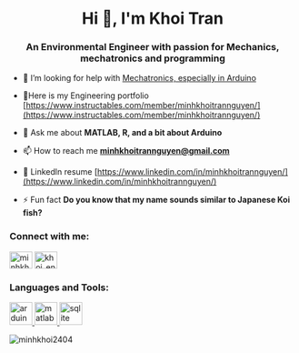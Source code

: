 <h1 align="center">Hi 👋, I'm Khoi Tran</h1>
<h3 align="center">An Environmental Engineer with passion for Mechanics, mechatronics and programming</h3>

- 🤝 I’m looking for help with [Mechatronics, especially in Arduino](https://www.instructables.com/member/minhkhoitrannguyen/)

- 🔭Here is my Engineering portfolio [https://www.instructables.com/member/minhkhoitrannguyen/](https://www.instructables.com/member/minhkhoitrannguyen/)

- 💬 Ask me about **MATLAB, R, and a bit about Arduino**

- 📫 How to reach me **minhkhoitrannguyen@gmail.com**

- 📄 Linkedln resume [https://www.linkedin.com/in/minhkhoitrannguyen/](https://www.linkedin.com/in/minhkhoitrannguyen/)

- ⚡ Fun fact **Do you know that my name sounds similar to Japanese Koi fish?**

<h3 align="left">Connect with me:</h3>
<p align="left">
<a href="https://linkedin.com/in/minhkhoitrannguyen" target="blank"><img align="center" src="https://raw.githubusercontent.com/rahuldkjain/github-profile-readme-generator/master/src/images/icons/Social/linked-in-alt.svg" alt="minhkhoitrannguyen" height="30" width="40" /></a>
<a href="https://instagram.com/khoi_enviengineer" target="blank"><img align="center" src="https://raw.githubusercontent.com/rahuldkjain/github-profile-readme-generator/master/src/images/icons/Social/instagram.svg" alt="khoi_enviengineer" height="30" width="40" /></a>
</p>

<h3 align="left">Languages and Tools:</h3>
<p align="left"> <a href="https://www.arduino.cc/" target="_blank" rel="noreferrer"> <img src="https://cdn.worldvectorlogo.com/logos/arduino-1.svg" alt="arduino" width="40" height="40"/> </a> <a href="https://www.mathworks.com/" target="_blank" rel="noreferrer"> <img src="https://upload.wikimedia.org/wikipedia/commons/2/21/Matlab_Logo.png" alt="matlab" width="40" height="40"/> </a> <a href="https://www.sqlite.org/" target="_blank" rel="noreferrer"> <img src="https://www.vectorlogo.zone/logos/sqlite/sqlite-icon.svg" alt="sqlite" width="40" height="40"/> </a> </p>

<p><img align="center" src="https://github-readme-stats.vercel.app/api/top-langs?username=minhkhoi2404&show_icons=true&locale=en&layout=compact" alt="minhkhoi2404" /></p>
